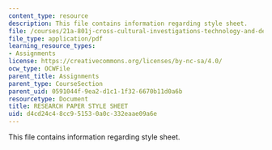 ```yaml
---
content_type: resource
description: This file contains information regarding style sheet.
file: /courses/21a-801j-cross-cultural-investigations-technology-and-development-fall-2012/d4cd24c48cc951530a0c332eaae09a6e_MIT21A_801JF12_styleShee.pdf
file_type: application/pdf
learning_resource_types:
- Assignments
license: https://creativecommons.org/licenses/by-nc-sa/4.0/
ocw_type: OCWFile
parent_title: Assignments
parent_type: CourseSection
parent_uid: 0591044f-9ea2-d1c1-1f32-6670b11d0a6b
resourcetype: Document
title: RESEARCH PAPER STYLE SHEET
uid: d4cd24c4-8cc9-5153-0a0c-332eaae09a6e
---
```

This file contains information regarding style sheet.